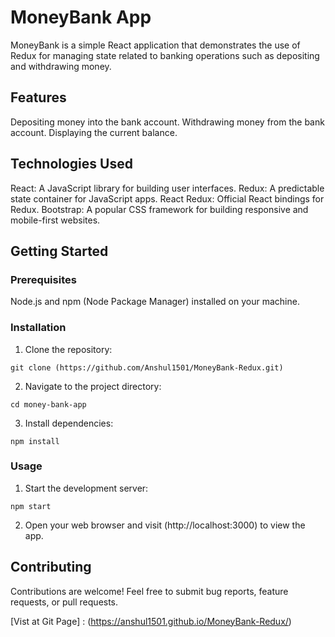 # MoneyBank App

MoneyBank is a simple React application that demonstrates the use of Redux for managing state related to banking operations such as depositing and withdrawing money.

## Features

Depositing money into the bank account.
Withdrawing money from the bank account.
Displaying the current balance.

## Technologies Used

React: A JavaScript library for building user interfaces.
Redux: A predictable state container for JavaScript apps.
React Redux: Official React bindings for Redux.
Bootstrap: A popular CSS framework for building responsive and mobile-first websites.

## Getting Started

### Prerequisites

Node.js and npm (Node Package Manager) installed on your machine.

### Installation

1. Clone the repository: 

`git clone (https://github.com/Anshul1501/MoneyBank-Redux.git)`

2. Navigate to the project directory: 

`cd money-bank-app`

3. Install dependencies:

`npm install`

### Usage

1. Start the development server:

`npm start`

2. Open your web browser and visit (http://localhost:3000) to view the app.

## Contributing

Contributions are welcome! Feel free to submit bug reports, feature requests, or pull requests.

[Vist at Git Page] : (https://anshul1501.github.io/MoneyBank-Redux/)